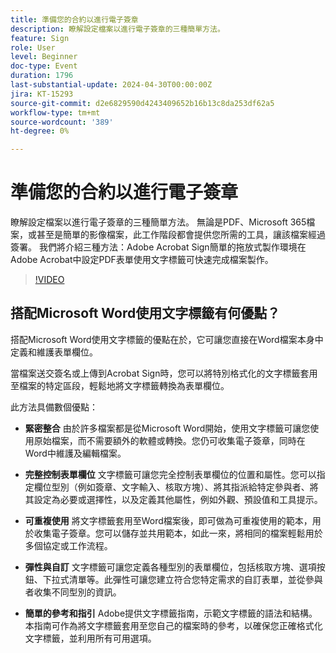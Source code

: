 ```yaml
---
title: 準備您的合約以進行電子簽章
description: 瞭解設定檔案以進行電子簽章的三種簡單方法。
feature: Sign
role: User
level: Beginner
doc-type: Event
duration: 1796
last-substantial-update: 2024-04-30T00:00:00Z
jira: KT-15293
source-git-commit: d2e6829590d4243409652b16b13c8da253df62a5
workflow-type: tm+mt
source-wordcount: '389'
ht-degree: 0%

---
```



# 準備您的合約以進行電子簽章

瞭解設定檔案以進行電子簽章的三種簡單方法。 無論是PDF、Microsoft 365檔案，或甚至是簡單的影像檔案，此工作階段都會提供您所需的工具，讓該檔案經過簽署。 我們將介紹三種方法：Adobe Acrobat Sign簡單的拖放式製作環境在Adobe Acrobat中設定PDF表單使用文字標籤可快速完成檔案製作。

>[!VIDEO](https://video.tv.adobe.com/v/3428184/?learn=on)

## 搭配Microsoft Word使用文字標籤有何優點？

搭配Microsoft Word使用文字標籤的優點在於，它可讓您直接在Word檔案本身中定義和維護表單欄位。

當檔案送交簽名或上傳到Acrobat Sign時，您可以將特別格式化的文字標籤套用至檔案的特定區段，輕鬆地將文字標籤轉換為表單欄位。

此方法具備數個優點：

* **緊密整合** 由於許多檔案都是從Microsoft Word開始，使用文字標籤可讓您使用原始檔案，而不需要額外的軟體或轉換。您仍可收集電子簽章，同時在Word中維護及編輯檔案。

* **完整控制表單欄位** 文字標籤可讓您完全控制表單欄位的位置和屬性。您可以指定欄位型別（例如簽章、文字輸入、核取方塊）、將其指派給特定參與者、將其設定為必要或選擇性，以及定義其他屬性，例如外觀、預設值和工具提示。

* **可重複使用** 將文字標籤套用至Word檔案後，即可做為可重複使用的範本，用於收集電子簽章。您可以儲存並共用範本，如此一來，將相同的檔案輕鬆用於多個協定或工作流程。

* **彈性與自訂** 文字標籤可讓您定義各種型別的表單欄位，包括核取方塊、選項按鈕、下拉式清單等。此彈性可讓您建立符合您特定需求的自訂表單，並從參與者收集不同型別的資訊。

* **簡單的參考和指引** Adobe提供文字標籤指南，示範文字標籤的語法和結構。本指南可作為將文字標籤套用至您自己的檔案時的參考，以確保您正確格式化文字標籤，並利用所有可用選項。
